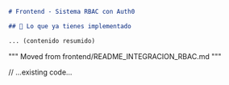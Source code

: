 ````markdown
# Frontend - Sistema RBAC con Auth0

## 🎯 Lo que ya tienes implementado

... (contenido resumido)

````
"""
Moved from frontend/README_INTEGRACION_RBAC.md
"""

// ...existing code...
